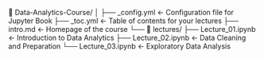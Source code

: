 📁 Data-Analytics-Course/
│
├── _config.yml               ← Configuration file for Jupyter Book
├── _toc.yml                  ← Table of contents for your lectures
├── intro.md                  ← Homepage of the course
└── 📁 lectures/
    ├── Lecture_01.ipynb      ← Introduction to Data Analytics
    ├── Lecture_02.ipynb      ← Data Cleaning and Preparation
    └── Lecture_03.ipynb      ← Exploratory Data Analysis
